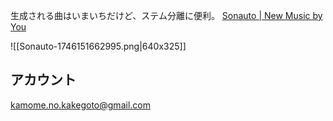 生成される曲はいまいちだけど、ステム分離に便利。
[Sonauto | New Music by You](https://sonauto.ai/)

![[Sonauto-1746151662995.png|640x325]]

## アカウント

kamome.no.kakegoto@gmail.com

